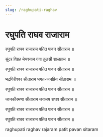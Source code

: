 ```yaml
---
slug: /raghupati-raghav
---
```

# रघुपति राघव राजाराम


रघुपति राघव राजाराम
पतित पावन सीताराम ॥

सुंदर विग्रह मेघश्याम
गंगा तुलसी शालग्राम ॥

रघुपति राघव राजाराम
पतित पावन सीताराम ॥

भद्रगिरीश्वर सीताराम
भगत-जनप्रिय सीताराम ॥

रघुपति राघव राजाराम
पतित पावन सीताराम ॥

जानकीरमणा सीताराम
जयजय राघव सीताराम ॥

रघुपति राघव राजाराम
पतित पावन सीताराम ॥

रघुपति राघव राजाराम
पतित पावन सीताराम ॥






<span class='index-text'> raghupati raghav rajaram patit pavan sitaram</span>
